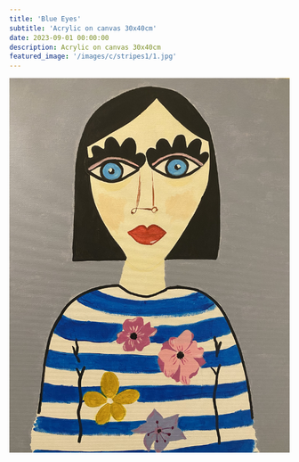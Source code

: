 ```yaml
---
title: 'Blue Eyes'
subtitle: 'Acrylic on canvas 30x40cm'
date: 2023-09-01 00:00:00
description: Acrylic on canvas 30x40cm
featured_image: '/images/c/stripes1/1.jpg'
---
```


<div class="gallery" data-columns="1">
	<img src="/images/c/stripes1/1.jpg">
</div>

